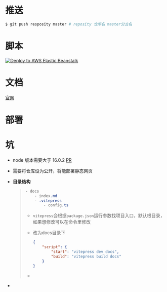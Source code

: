 # 推送

```bash
$ git push resposity master # reposity 仓库名 master分支名
```



# 脚本

  <a href="https://github.com/FrancisSaber/SSG-Blog/blob/master/.github/workflows/deploy.yml">
  <img alt="Deploy to AWS Elastic Beanstalk" src="https://github.com/FrancisSaber/SSG-Blog/blob/master/.github/public/bh3.JPG">
</a>

# 文档

[官网](https://vitepress.dev/)

# 部署

# 坑

- node 版本需要大于 16.0.2 [PR](https://github.com/firebase/firebase-tools/issues/4598)

- 需要将仓库设为公开，将能部署静态网页

- **目录结构**

  > ```css
  > - docs
  > 	- index.md
  > 	- .vitepress
  > 		- config.ts
  > ```
  >
  > - `vitepress`会根据`package.json`运行参数找项目入口，默认根目录，如果想修改可以在命令里修改
  >
  > - 改为docs目录下
  >
  >   ```json
  >   {
  >       "script": {
  >           "start": "vitepress dev docs",
  >           "build": "vitepress build docs"
  >       }
  >   }
  >   ```
  >
  > - 

- 
